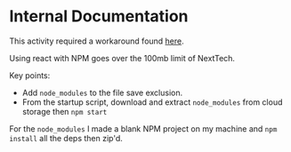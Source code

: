 # Internal Documentation

This activity required a workaround found [here](https://docs.next.tech/creator/how-tos/environment-set-up/create-a-content-with-files-over-100mb).

Using react with NPM goes over the 100mb limit of NextTech.

Key points:

- Add `node_modules` to the file save exclusion.
- From the startup script, download and extract `node_modules` from cloud storage then `npm start`

For the `node_modules` I made a blank NPM project on my machine and `npm install` all the deps then zip'd.
